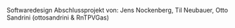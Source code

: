 Softwaredesign Abschlussprojekt von:
Jens Nockenberg, Til Neubauer, Otto Sandrini (ottosandrini & RnTPVGas)
